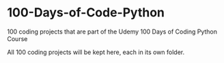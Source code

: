 # 100-Days-of-Code-Python
100 coding projects that are part of the Udemy 100 Days of Coding Python Course

All 100 coding projects will be kept here, each in its own folder.
